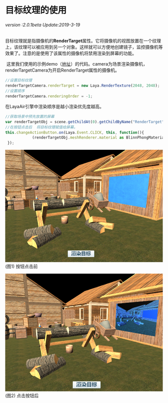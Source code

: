 # 目标纹理的使用

###### *version :2.0.1beta   Update:2019-3-19*

​	目标纹理就是指摄像机的**RenderTarget**属性。它将摄像机的视图放置在一个纹理上，该纹理可以被应用到另一个对象。这样就可以方便地创建镜子，监控摄像机等效果了。注意的是使用了该属性的摄像机将禁用渲染到屏幕的功能。

​	这里我们使用的示例demo（[地址](https://github.com/layabox/layaair-demo/blob/master/h5/3d/newDemo/newts/cameraModule/RenderTargetCamera.ts)）的代码。camera为场景渲染摄像机，renderTargetCamera为开启RenderTarget属性的摄像机。

```typescript
//设置目标纹理
renderTargetCamera.renderTarget = new Laya.RenderTexture(2048, 2048);
//设置顺序
renderTargetCamera.renderingOrder = -1;
```

在LayaAir引擎中渲染顺序是越小渲染优先度越高。

```typescript
//获取场景中预先放置的屏幕
var renderTargetObj = scene.getChildAt(0).getChildByName("RenderTarget");
//在按钮点击后  将目标纹理赋值给屏幕。
this.changeActionButton.on(Laya.Event.CLICK, this, function(){
			(renderTargetObj.meshRenderer.material as BlinnPhongMaterial).albedoTexture = renderTargetCamera.renderTarget;
 });
```

![](img/1.png)<br>(图1)  按钮点击前

![](img/2.png)<br>(图2) 点击按钮后